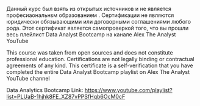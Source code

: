 Данный курс был взять из открытых источников и не является професиаональнsм образованием . Сертификации не являются юридически обязывающими или договорными соглашениями любого рода. Этот сертификат является самопроверкой того, что вы прошли весь плейлист Data Analyst Bootcamp на канале Alex The Analyst YouTube

This course was taken from open sources and does not constitute professional education. Certifications are not legally binding or contractual agreements of any kind. This certificate is a self-verification that you have completed the entire Data Analyst Bootcamp playlist on Alex The Analyst YouTube channel

Data Analytics Bootcamp Link: https://www.youtube.com/playlist?list=PLUaB-1hjhk8FE_XZ87vPPSfHqb6OcM0cF
